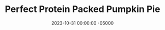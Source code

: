 ---
layout: post
title:  "Perfect Protein Packed Pumpkin Pie"
date:   2023-10-31 00:00:00 -05000
categories: 
- Recipes
- Protein Powder
permalink: /recipes/pumpkin-pie
image: /assets/Food/Protein Powder/Pumpkin Pie/pumpkin-pie-cover.jpg
ing: pumpkinpie-ing
facts: pumpkinpie-facts
Prep: 15
Rest: 
Cook: 45
Source1: https://theproteinchef.co/protein-pumpkin-pie-recipe/
Source2: 
Description: Alliterations aside, this pumpkin pie is made with a protein powder and oat flour crust, and features a filling of pumpkin puree, liquid monk fruit, and no added sugars. For some healthy fats, mix some chopped nuts into the filling, or sprinkle on top of the pie.
Instructions: 
- Preheat your oven to 350F. Liberally grease a 9" metal pie pan with oil spray<br><br>

- In a large bowl, mash your banana with the back of a fork. Mix in the rest of the crust ingredients - whey, casein, oat flour, cornstarch, monk fruit/stevia, cinnamon, baking powder, and optionally a dash of butter extract<br><br>

- Spread the crust onto the bottom of the pan with a silicone spatula. Make sure the crust is even, and spreads to all sides<br><br>
- <center><img src="/assets/Food/Protein Powder/Pumpkin Pie/pumpkin-pie-3.jpg" alt="" class="instruction-image"></center><br>

- In your large bowl, mix together the filling ingredients (pumpkin puree, eggs, water, cinnamon, ginger, salt, nutmeg, cloves, yogurt, monk fruit or stevia, vanila, and whey). You can add a little butter extract to the filling if you want (as well as the crust)<br><br>

- Bake in a 350F oven for 25 minutes. Lower heat to 300F, and bake for an additional 15 minutes<br><br>
- <br><br><center><img src="/assets/Food/Protein Powder/Pumpkin Pie/pumpkin-pie-6.jpg" alt="" class="instruction-image"></center><br>

- Let cool completely before slicing, at least a few hours in the fridge to totally set. Optionally, dust the top of the pie with some cinnamon
---